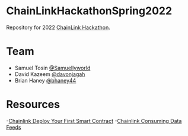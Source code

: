 # ChainLinkHackathonSpring2022
Repository for 2022 [ChainLink Hackathon](https://chain.link/hackathon).

# Team
- Samuel Tosin [@Samuellyworld](https://github.com/samuellyworld)
- David Kazeem [@davonjagah](https://github.com/davonjagah)
- Brian Haney [@bhaney44](https://github.com/bhaney44)

# Resources
-[Chainlink Deploy Your First Smart Contract](https://docs.chain.link/docs/deploy-your-first-contract/)
-[Chainlink Consuming Data Feeds](https://docs.chain.link/docs/consuming-data-feeds/)
